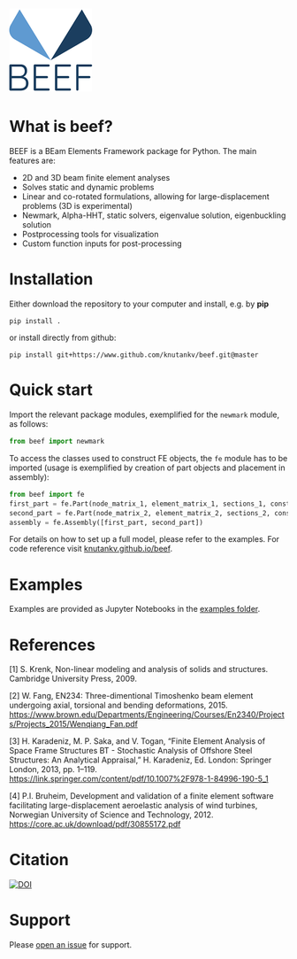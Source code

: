 ![BEEF logo](https://raw.githubusercontent.com/knutankv/beef/master/beef-logo.png)
=======================

What is beef?
=======================
BEEF is a BEam Elements Framework package for Python. The main features are:

* 2D and 3D beam finite element analyses
* Solves static and dynamic problems
* Linear and co-rotated formulations, allowing for large-displacement problems (3D is experimental)
* Newmark, Alpha-HHT, static solvers, eigenvalue solution, eigenbuckling solution
* Postprocessing tools for visualization
* Custom function inputs for post-processing


Installation 
========================
Either download the repository to your computer and install, e.g. by **pip**

```
pip install .
```

or install directly from github:

```
pip install git+https://www.github.com/knutankv/beef.git@master
```


Quick start
=======================
Import the relevant package modules, exemplified for the `newmark` module, as follows:
    
```python
from beef import newmark
```

To access the classes used to construct FE objects, the `fe` module has to be imported (usage is exemplified by creation of part objects and placement in assembly):

```python
from beef import fe
first_part = fe.Part(node_matrix_1, element_matrix_1, sections_1, constraints=constraints_1)
second_part = fe.Part(node_matrix_2, element_matrix_2, sections_2, constraints=constraints_2)
assembly = fe.Assembly([first_part, second_part])
```    

For details on how to set up a full model, please refer to the examples. For code reference visit [knutankv.github.io/beef](https://knutankv.github.io/beef/).

Examples
=======================
Examples are provided as Jupyter Notebooks in the [examples folder](https://github.com/knutankv/beef/tree/master/examples).

References
=======================
<a id="1">[1]</a> 
S. Krenk, Non-linear modeling and analysis of solids and structures. Cambridge University Press, 2009.

<a id="2">[2]</a>
W. Fang, EN234: Three-dimentional Timoshenko beam element undergoing axial, torsional and bending deformations, 2015. https://www.brown.edu/Departments/Engineering/Courses/En2340/Projects/Projects_2015/Wenqiang_Fan.pdf

<a id="3">[3]</a>
H. Karadeniz, M. P. Saka, and V. Togan, “Finite Element Analysis of Space Frame Structures BT  - Stochastic Analysis of Offshore Steel Structures: An Analytical Appraisal,” H. Karadeniz, Ed. London: Springer London, 2013, pp. 1–119. https://link.springer.com/content/pdf/10.1007%2F978-1-84996-190-5_1

<a id="4">[4]</a> P.I. Bruheim, Development and validation of a finite element software facilitating large-displacement aeroelastic analysis of wind turbines, Norwegian University of Science and Technology, 2012. https://core.ac.uk/download/pdf/30855172.pdf


Citation
=======================
[![DOI](https://zenodo.org/badge/DOI/10.5281/zenodo.8090990.svg)](https://doi.org/10.5281/zenodo.8090990)

Support
=======================
Please [open an issue](https://github.com/knutankv/beef/issues/new) for support.

